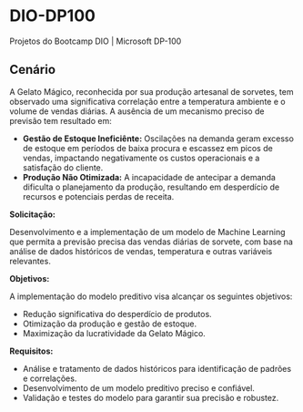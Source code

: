 # DIO-DP100
Projetos do Bootcamp DIO | Microsoft DP-100

## Cenário

A Gelato Mágico, reconhecida por sua produção artesanal de sorvetes, tem observado uma significativa correlação entre a temperatura ambiente e o volume de vendas diárias. A ausência de um mecanismo preciso de previsão tem resultado em:

* **Gestão de Estoque Ineficiênte:** Oscilações na demanda geram excesso de estoque em períodos de baixa procura e escassez em picos de vendas, impactando negativamente os custos operacionais e a satisfação do cliente.
* **Produção Não Otimizada:** A incapacidade de antecipar a demanda dificulta o planejamento da produção, resultando em desperdício de recursos e potenciais perdas de receita.

**Solicitação:**

Desenvolvimento e a implementação de um modelo de Machine Learning que permita a previsão precisa das vendas diárias de sorvete, com base na análise de dados históricos de vendas, temperatura e outras variáveis relevantes.

**Objetivos:**

A implementação do modelo preditivo visa alcançar os seguintes objetivos:

* Redução significativa do desperdício de produtos.
* Otimização da produção e gestão de estoque.
* Maximização da lucratividade da Gelato Mágico.

**Requisitos:**

* Análise e tratamento de dados históricos para identificação de padrões e correlações.
* Desenvolvimento de um modelo preditivo preciso e confiável.
* Validação e testes do modelo para garantir sua precisão e robustez.